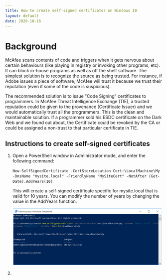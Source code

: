 ```yaml
---
title: How to create self-signed certificates on Windows 10
layout: default
date: 2020-10-16
---
```


# Background

McAfee scans contents of code and triggers when it gets nervous about certain behaviours (like playing in registry or invoking other programs, etc). It can block in-house programs as well as off the shelf software. The simplest solution is to recognize the source as being trusted. For instance, if Adobe issues a piece of software, McAfee will trust it because we trust their reputation (even if some of the code is suspicious).

The recommended solution is to issue "Code Signing" certificates to programmers. In McAfee Threat Intelligence Exchange (TIE), a trusted reputation could be given to the provenance (Certificate Issuer) and we would automatically trust all the programmers. This is the clean and maintainable solution. If a programmer sold his ESDC certificate on the Dark Web and we found out about, the Certificate could be revoked by the CA or could be assigned a non-trust to that particular certificate in TIE.

## Instructions to create self-signed certificates

1. Open a PowerShell window in Administrator mode, and enter the following command: 

   `New-SelfSignedCertificate -CertStoreLocation Cert:\LocalMachine\My -DnsName "mysite.local" -FriendlyName "MySiteCert" -NotAfter (Get-Date).AddYears(10)`

   This will create a self-signed certificate specific for mysite.local that is valid for 10 years. You can modify the number of years by changing the value in the AddYears function.
   
   ![Create a new certificate using PowerShell](../assets/create-self-signed-certs/instruction-1.PNG)
   
2. 